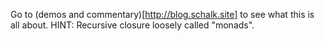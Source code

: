 Go to (demos and commentary)[http://blog.schalk.site] to see what this is all about. HINT: Recursive closure loosely called "monads".
